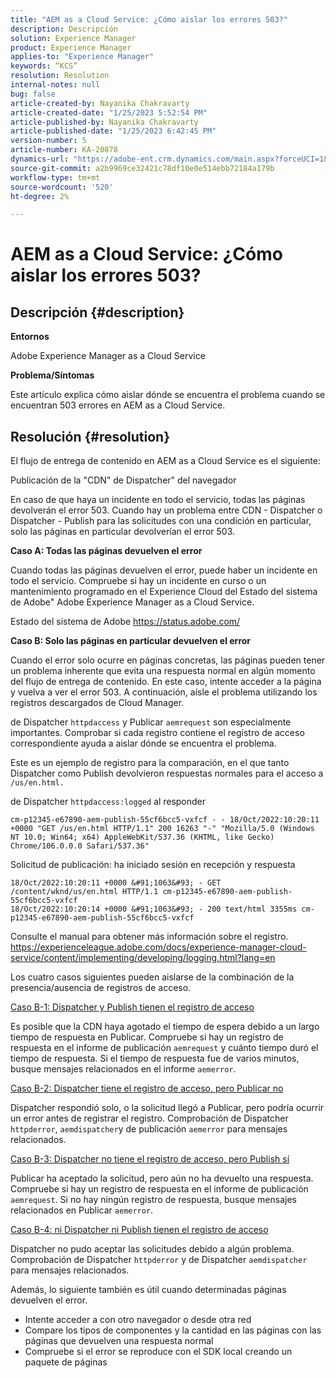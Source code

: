 ```yaml
---
title: "AEM as a Cloud Service: ¿Cómo aislar los errores 503?"
description: Descripción
solution: Experience Manager
product: Experience Manager
applies-to: "Experience Manager"
keywords: “KCS”
resolution: Resolution
internal-notes: null
bug: false
article-created-by: Nayanika Chakravarty
article-created-date: "1/25/2023 5:52:54 PM"
article-published-by: Nayanika Chakravarty
article-published-date: "1/25/2023 6:42:45 PM"
version-number: 5
article-number: KA-20878
dynamics-url: "https://adobe-ent.crm.dynamics.com/main.aspx?forceUCI=1&pagetype=entityrecord&etn=knowledgearticle&id=a9fe3912-d99c-ed11-aad1-6045bd0065f9"
source-git-commit: a2b9969ce32421c78df10e0e514ebb72184a179b
workflow-type: tm+mt
source-wordcount: '520'
ht-degree: 2%

---
```


# AEM as a Cloud Service: ¿Cómo aislar los errores 503?

## Descripción {#description}


<b>Entornos</b>

Adobe Experience Manager as a Cloud Service

<b>Problema/Síntomas</b>

Este artículo explica cómo aislar dónde se encuentra el problema cuando se encuentran 503 errores en AEM as a Cloud Service.


## Resolución {#resolution}


El flujo de entrega de contenido en AEM as a Cloud Service es el siguiente:

Publicación de la &quot;CDN&quot; de Dispatcher&quot; del navegador

En caso de que haya un incidente en todo el servicio, todas las páginas devolverán el error 503. Cuando hay un problema entre CDN - Dispatcher o Dispatcher - Publish para las solicitudes con una condición en particular, solo las páginas en particular devolverían el error 503.

<b>Caso A: Todas las páginas devuelven el error</b>

Cuando todas las páginas devuelven el error, puede haber un incidente en todo el servicio. Compruebe si hay un incidente en curso o un mantenimiento programado en el Experience Cloud del Estado del sistema de Adobe&quot; Adobe Experience Manager as a Cloud Service.

Estado del sistema de Adobe https://status.adobe.com/

<b>Caso B: Solo las páginas en particular devuelven el error</b>

Cuando el error solo ocurre en páginas concretas, las páginas pueden tener un problema inherente que evita una respuesta normal en algún momento del flujo de entrega de contenido. En este caso, intente acceder a la página y vuelva a ver el error 503. A continuación, aísle el problema utilizando los registros descargados de Cloud Manager.

de Dispatcher `httpdaccess` y Publicar `aemrequest` son especialmente importantes. Comprobar si cada registro contiene el registro de acceso correspondiente ayuda a aislar dónde se encuentra el problema.

Este es un ejemplo de registro para la comparación, en el que tanto Dispatcher como Publish devolvieron respuestas normales para el acceso a `/us/en.html.`

de Dispatcher `httpdaccess:logged` al responder


```
cm-p12345-e67890-aem-publish-55cf6bcc5-vxfcf - - 18/Oct/2022:10:20:11 +0000 "GET /us/en.html HTTP/1.1" 200 16263 "-" "Mozilla/5.0 (Windows NT 10.0; Win64; x64) AppleWebKit/537.36 (KHTML, like Gecko) Chrome/106.0.0.0 Safari/537.36"
```


Solicitud de publicación: ha iniciado sesión en recepción y respuesta


```
18/Oct/2022:10:20:11 +0000 &#91;1063&#93; - GET /content/wknd/us/en.html HTTP/1.1 cm-p12345-e67890-aem-publish-55cf6bcc5-vxfcf
18/Oct/2022:10:20:14 +0000 &#91;1063&#93; - 200 text/html 3355ms cm-p12345-e67890-aem-publish-55cf6bcc5-vxfcf
```


Consulte el manual para obtener más información sobre el registro.
https://experienceleague.adobe.com/docs/experience-manager-cloud-service/content/implementing/developing/logging.html?lang=en

Los cuatro casos siguientes pueden aislarse de la combinación de la presencia/ausencia de registros de acceso.

<u>Caso B-1: Dispatcher y Publish tienen el registro de acceso</u>

Es posible que la CDN haya agotado el tiempo de espera debido a un largo tiempo de respuesta en Publicar. Compruebe si hay un registro de respuesta en el informe de publicación `aemrequest` y cuánto tiempo duró el tiempo de respuesta. Si el tiempo de respuesta fue de varios minutos, busque mensajes relacionados en el informe `aemerror`.

<u>Caso B-2: Dispatcher tiene el registro de acceso, pero Publicar no</u>

Dispatcher respondió solo, o la solicitud llegó a Publicar, pero podría ocurrir un error antes de registrar el registro. Comprobación de Dispatcher `httpderror`, `aemdispatcher`y de publicación `aemerror` para mensajes relacionados.

<u>Caso B-3: Dispatcher no tiene el registro de acceso, pero Publish sí</u>

Publicar ha aceptado la solicitud, pero aún no ha devuelto una respuesta. Compruebe si hay un registro de respuesta en el informe de publicación `aemrequest`. Si no hay ningún registro de respuesta, busque mensajes relacionados en Publicar `aemerror`.

<u>Caso B-4: ni Dispatcher ni Publish tienen el registro de acceso</u>

Dispatcher no pudo aceptar las solicitudes debido a algún problema. Comprobación de Dispatcher `httpderror` y de Dispatcher `aemdispatcher` para mensajes relacionados.

Además, lo siguiente también es útil cuando determinadas páginas devuelven el error.

- Intente acceder a con otro navegador o desde otra red
- Compare los tipos de componentes y la cantidad en las páginas con las páginas que devuelven una respuesta normal
- Compruebe si el error se reproduce con el SDK local creando un paquete de páginas



